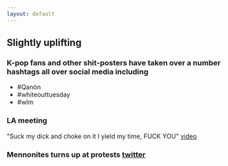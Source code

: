 ```yaml
---
layout: default
---
```


## Slightly uplifting

### K-pop fans and other shit-posters have taken over a number hashtags all over social media including
* #Qanön
* #whiteouttuesday
* #wlm 

### LA meeting

"Suck my dick and choke on it I yield my time, FUCK YOU" [video](https://twitter.com/parag0ntildeath/status/1268051232100401153?s=20)

### Mennonites turns up at protests [twitter](https://twitter.com/Rachels_Ratchet/status/1266758062020292609?s=20)
